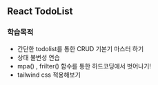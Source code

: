 ## React TodoList

### 학습목적

- 간단한 todolist를 통한 CRUD 기본기 마스터 하기
- 상태 불변성 연습
- mpa() , frilter() 함수를 통한 하드코딩에서 벗어나기!
- tailwind css 적용해보기
